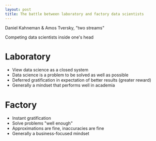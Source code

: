 ```yaml
---
layout: post
title: The battle between laboratory and factory data scientists
---
```


Daniel Kahneman & Amos Tversky, "two streams"

Competing data scientists inside one's head


# Laboratory

* View data science as a closed system
* Data science is a problem to be solved as well as possible
* Deferred gratification in expectation of better results (greater reward)
* Generally a mindset that performs well in academia


# Factory

* Instant gratification
* Solve problems "well enough"
* Approximations are fine, inaccuracies are fine
* Generally a business-focused mindset
